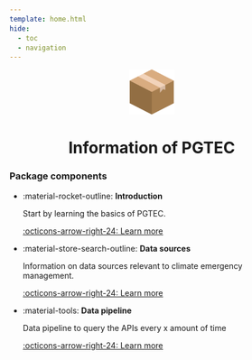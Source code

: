 ```yaml
---
template: home.html
hide:
  - toc
  - navigation
---
```


<style>
article > h1 {
    display: none
}

body > header > nav > div.md-header__title.md-header__title--active > div > div:nth-child(2){
    font-weight: 700;   
}
.package-icon{
    width: 5rem;
}
body > div.md-container > main > div > div > article > a{
    display: none
}

.md-main__inner > .md-content > article {
    margin-top: 0 !important;
    padding-top: 0 !important;
}

article h1 {
    margin-bottom: 0.8rem;
}
article p {
    margin-top: 0.5rem;
    margin-bottom: 1rem;
}


</style>

<div style="text-align: center;">

<img class="package-icon skip-glightbox" src="assets/images/package.png">
  <h1>Information of PGTEC</h1>
  
</div>

### Package components

<div class="grid cards cols-3" markdown>

- :material-rocket-outline: **Introduction**

    Start by learning the basics of PGTEC.

    [:octicons-arrow-right-24: Learn more](welcome.md)

- :material-store-search-outline: **Data sources**

    Information on data sources relevant to climate emergency management.   

    [:octicons-arrow-right-24: Learn more](data_sources/index.md)

- :material-tools: **Data pipeline**

    Data pipeline to query the APIs every x amount of time

    [:octicons-arrow-right-24: Learn more](pipeline/index.md)

</div>
